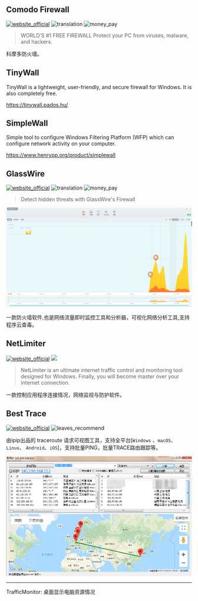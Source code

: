 ## Comodo Firewall
[![website_official](https://gitbook07.oss-cn-hangzhou.aliyuncs.com/website_official.svg)](https://personalfirewall.comodo.com/) ![translation](https://gitbook07.oss-cn-hangzhou.aliyuncs.com/translation.svg) ![money_pay](https://gitbook07.oss-cn-hangzhou.aliyuncs.com/money_pay.svg)

> WORLD’S #1 FREE FIREWALL
Protect your PC from viruses, malware, and hackers.

科摩多防火墙。

## TinyWall

TinyWall is a lightweight, user-friendly, and secure firewall for Windows. It is also completely free.

https://tinywall.pados.hu/

## SimpleWall

Simple tool to configure Windows Filtering Platform (WFP) which can configure network activity on your computer. 

https://www.henrypp.org/product/simplewall

## GlassWire

[![website_official](https://gitbook07.oss-cn-hangzhou.aliyuncs.com/website_official.svg)](https://www.glasswire.com/) ![translation](https://gitbook07.oss-cn-hangzhou.aliyuncs.com/translation.svg) ![money_pay](https://gitbook07.oss-cn-hangzhou.aliyuncs.com/money_pay.svg)

> Detect hidden threats with GlassWire's Firewall

![GlassWire](../../.gitbook/assets/z-system-network-glassware.jpg)

一款防火墙软件,也是网络流量即时监控工具和分析器，可视化网络分析工具,支持程序云查毒。

## NetLimiter
[![website_official](https://gitbook07.oss-cn-hangzhou.aliyuncs.com/website_official.svg)](https://www.netlimiter.com/) ![](https://img.shields.io/badge/Version-4.0.55-ff55bb.svg)

> NetLimiter is an ultimate internet traffic control and monitoring tool designed for Windows. Finally, you will become master over your internet connection.

一款控制应用程序连接情况，网络监视与防护软件。

## Best Trace
[![website_official](https://gitbook07.oss-cn-hangzhou.aliyuncs.com/website_official.svg)](https://www.ipip.net/product/client.html) ![leaves_recommend](https://gitbook07.oss-cn-hangzhou.aliyuncs.com/leaves_rec.svg)

由ipip出品的 traceroute 请求可视图工具，支持全平台[`Windows` 、`macOS`、 `Linux`、 `Android`、`iOS`]，支持批量PING，批量TRACE路由跟踪等。

![Best Trace](../../.gitbook/assets/z-system-network-ipip-besttrace.jpg)

----

 TrafficMonitor: 桌面显示电脑资源情况